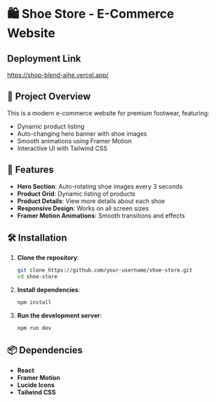# 🛍️ Shoe Store - E-Commerce Website

##  Deployment Link

https://shop-blend-aihe.vercel.app/

## 📌 Project Overview
This is a modern e-commerce website for premium footwear, featuring:
- Dynamic product listing
- Auto-changing hero banner with shoe images
- Smooth animations using Framer Motion
- Interactive UI with Tailwind CSS

## 🚀 Features
- **Hero Section**: Auto-rotating shoe images every 3 seconds
- **Product Grid**: Dynamic listing of products
- **Product Details**: View more details about each shoe
- **Responsive Design**: Works on all screen sizes
- **Framer Motion Animations**: Smooth transitions and effects


## 🛠️ Installation
1. **Clone the repository**:
   ```sh
   git clone https://github.com/your-username/shoe-store.git
   cd shoe-store
   ```
2. **Install dependencies**:
   ```sh
   npm install
   ```
3. **Run the development server**:
   ```sh
   npm run dev
   ```

## 📦 Dependencies
- **React**
- **Framer Motion**
- **Lucide Icons**
- **Tailwind CSS**

